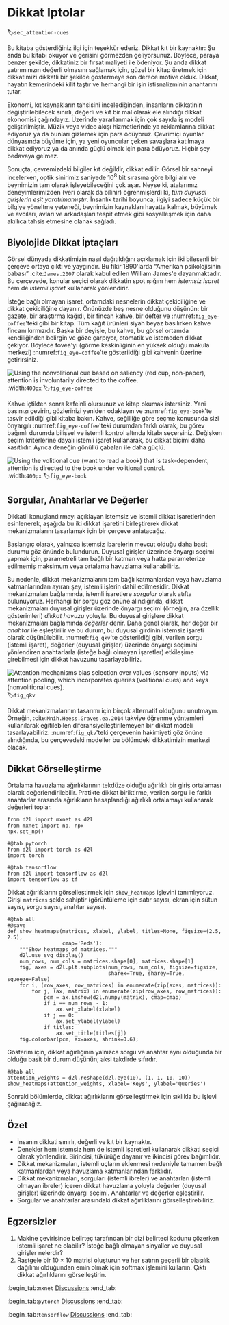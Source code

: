 # Dikkat Iptolar
:label:`sec_attention-cues`

Bu kitaba gösterdiğiniz ilgi için teşekkür ederiz. Dikkat kıt bir kaynaktır: Şu anda bu kitabı okuyor ve gerisini görmezden geliyorsunuz. Böylece, paraya benzer şekilde, dikkatiniz bir fırsat maliyeti ile ödeniyor. Şu anda dikkat yatırımınızın değerli olmasını sağlamak için, güzel bir kitap üretmek için dikkatimizi dikkatli bir şekilde göstermeye son derece motive olduk. Dikkat, hayatın kemerindeki kilit taştır ve herhangi bir işin istisnalizminin anahtarını tutar. 

Ekonomi, kıt kaynakların tahsisini incelediğinden, insanların dikkatinin değiştirilebilecek sınırlı, değerli ve kıt bir mal olarak ele alındığı dikkat ekonomisi çağındayız. Üzerinde yararlanmak için çok sayıda iş modeli geliştirilmiştir. Müzik veya video akışı hizmetlerinde ya reklamlarına dikkat ediyoruz ya da bunları gizlemek için para ödüyoruz. Çevrimiçi oyunlar dünyasında büyüme için, ya yeni oyuncular çeken savaşlara katılmaya dikkat ediyoruz ya da anında güçlü olmak için para ödüyoruz. Hiçbir şey bedavaya gelmez. 

Sonuçta, çevremizdeki bilgiler kıt değildir, dikkat edilir. Görsel bir sahneyi incelerken, optik sinirimiz saniyede $10^8$ bit sırasına göre bilgi alır ve beynimizin tam olarak işleyebileceğini çok aşar. Neyse ki, atalarımız deneyimlerimizden (veri olarak da bilinir) öğrenmişlerdi ki, *tüm duyusal girişlerin eşit yaratılmamıştır*. İnsanlık tarihi boyunca, ilgiyi sadece küçük bir bilgiye yöneltme yeteneği, beynimizin kaynakları hayatta kalmak, büyümek ve avcıları, avları ve arkadaşları tespit etmek gibi sosyalleşmek için daha akıllıca tahsis etmesine olanak sağladı. 

## Biyolojide Dikkat İptaçları

Görsel dünyada dikkatimizin nasıl dağıtıldığını açıklamak için iki bileşenli bir çerçeve ortaya çıktı ve yaygındır. Bu fikir 1890'larda “Amerikan psikolojisinin babası” :cite:`James.2007` olarak kabul edilen William James'e dayanmaktadır. Bu çerçevede, konular seçici olarak dikkatin spot ışığını hem *istemsiz işaret* hem de *istemli işaret* kullanarak yönlendirir. 

İsteğe bağlı olmayan işaret, ortamdaki nesnelerin dikkat çekiciliğine ve dikkat çekiciliğine dayanır. Önünüzde beş nesne olduğunu düşünün: bir gazete, bir araştırma kağıdı, bir fincan kahve, bir defter ve :numref:`fig_eye-coffee`'teki gibi bir kitap. Tüm kağıt ürünleri siyah beyaz basılırken kahve fincanı kırmızıdır. Başka bir deyişle, bu kahve, bu görsel ortamda kendiliğinden belirgin ve göze çarpıyor, otomatik ve istemeden dikkat çekiyor. Böylece fovea'yı (görme keskinliğinin en yüksek olduğu makula merkezi) :numref:`fig_eye-coffee`'te gösterildiği gibi kahvenin üzerine getirirsiniz. 

![Using the nonvolitional cue based on saliency (red cup, non-paper), attention is involuntarily directed to the coffee.](../img/eye-coffee.svg)
:width:`400px`
:label:`fig_eye-coffee`

Kahve içtikten sonra kafeinli olursunuz ve kitap okumak istersiniz. Yani başınızı çevirin, gözlerinizi yeniden odaklayın ve :numref:`fig_eye-book`'te tasvir edildiği gibi kitaba bakın. Kahve, seğilliğe göre seçme konusunda sizi önyargılı :numref:`fig_eye-coffee`'teki durumdan farklı olarak, bu görev bağımlı durumda bilişsel ve istemli kontrol altında kitabı seçersiniz. Değişken seçim kriterlerine dayalı istemli işaret kullanarak, bu dikkat biçimi daha kasıtlıdır. Ayrıca deneğin gönüllü çabaları ile daha güçlü. 

![Using the volitional cue (want to read a book) that is task-dependent, attention is directed to the book under volitional control.](../img/eye-book.svg)
:width:`400px`
:label:`fig_eye-book`

## Sorgular, Anahtarlar ve Değerler

Dikkatli konuşlandırmayı açıklayan istemsiz ve istemli dikkat işaretlerinden esinlenerek, aşağıda bu iki dikkat işaretini birleştirerek dikkat mekanizmalarını tasarlamak için bir çerçeve anlatacağız. 

Başlangıç olarak, yalnızca istemsiz ibarelerin mevcut olduğu daha basit durumu göz önünde bulundurun. Duyusal girişler üzerinde önyargı seçimi yapmak için, parametreli tam bağlı bir katman veya hatta parameterize edilmemiş maksimum veya ortalama havuzlama kullanabiliriz. 

Bu nedenle, dikkat mekanizmalarını tam bağlı katmanlardan veya havuzlama katmanlarından ayıran şey, istemli işlerin dahil edilmesidir. Dikkat mekanizmaları bağlamında, istemli işaretlere *sorgular* olarak atıfta bulunuyoruz. Herhangi bir sorgu göz önüne alındığında, dikkat mekanizmaları duyusal girişler üzerinde önyargı seçimi (örneğin, ara özellik gösterimleri) *dikkat havuzu* yoluyla. Bu duyusal girişlere dikkat mekanizmaları bağlamında *değerler* denir. Daha genel olarak, her değer bir *anahtar* ile eşleştirilir ve bu durum, bu duyusal girdinin istemsiz işareti olarak düşünülebilir. :numref:`fig_qkv`'te gösterildiği gibi, verilen sorgu (istemli işaret), değerler (duyusal girişler) üzerinde önyargı seçimini yönlendiren anahtarlarla (isteğe bağlı olmayan işaretler) etkileşime girebilmesi için dikkat havuzunu tasarlayabiliriz. 

![Attention mechanisms bias selection over values (sensory inputs) via attention pooling, which incorporates queries (volitional cues) and keys (nonvolitional cues).](../img/qkv.svg)
:label:`fig_qkv`

Dikkat mekanizmalarının tasarımı için birçok alternatif olduğunu unutmayın. Örneğin, :cite:`Mnih.Heess.Graves.ea.2014` takviye öğrenme yöntemleri kullanılarak eğitilebilen diferansiyelleştirilemeyen bir dikkat modeli tasarlayabiliriz. :numref:`fig_qkv`'teki çerçevenin hakimiyeti göz önüne alındığında, bu çerçevedeki modeller bu bölümdeki dikkatimizin merkezi olacak. 

## Dikkat Görselleştirme

Ortalama havuzlama ağırlıklarının tekdüze olduğu ağırlıklı bir giriş ortalaması olarak değerlendirilebilir. Pratikte dikkat biriktirme, verilen sorgu ile farklı anahtarlar arasında ağırlıkların hesaplandığı ağırlıklı ortalamayı kullanarak değerleri toplar.

```{.python .input}
from d2l import mxnet as d2l
from mxnet import np, npx
npx.set_np()
```

```{.python .input}
#@tab pytorch
from d2l import torch as d2l
import torch
```

```{.python .input}
#@tab tensorflow
from d2l import tensorflow as d2l
import tensorflow as tf
```

Dikkat ağırlıklarını görselleştirmek için `show_heatmaps` işlevini tanımlıyoruz. Girişi `matrices` şekle sahiptir (görüntüleme için satır sayısı, ekran için sütun sayısı, sorgu sayısı, anahtar sayısı).

```{.python .input}
#@tab all
#@save
def show_heatmaps(matrices, xlabel, ylabel, titles=None, figsize=(2.5, 2.5),
                  cmap='Reds'):
    """Show heatmaps of matrices."""
    d2l.use_svg_display()
    num_rows, num_cols = matrices.shape[0], matrices.shape[1]
    fig, axes = d2l.plt.subplots(num_rows, num_cols, figsize=figsize,
                                 sharex=True, sharey=True, squeeze=False)
    for i, (row_axes, row_matrices) in enumerate(zip(axes, matrices)):
        for j, (ax, matrix) in enumerate(zip(row_axes, row_matrices)):
            pcm = ax.imshow(d2l.numpy(matrix), cmap=cmap)
            if i == num_rows - 1:
                ax.set_xlabel(xlabel)
            if j == 0:
                ax.set_ylabel(ylabel)
            if titles:
                ax.set_title(titles[j])
    fig.colorbar(pcm, ax=axes, shrink=0.6);
```

Gösterim için, dikkat ağırlığının yalnızca sorgu ve anahtar aynı olduğunda bir olduğu basit bir durum düşünün; aksi takdirde sıfırdır.

```{.python .input}
#@tab all
attention_weights = d2l.reshape(d2l.eye(10), (1, 1, 10, 10))
show_heatmaps(attention_weights, xlabel='Keys', ylabel='Queries')
```

Sonraki bölümlerde, dikkat ağırlıklarını görselleştirmek için sıklıkla bu işlevi çağıracağız. 

## Özet

* İnsanın dikkati sınırlı, değerli ve kıt bir kaynaktır.
* Denekler hem istemsiz hem de istemli işaretleri kullanarak dikkati seçici olarak yönlendirir. Birincisi, tükürüğe dayanır ve ikincisi görev bağımlıdır.
* Dikkat mekanizmaları, istemli uçların eklenmesi nedeniyle tamamen bağlı katmanlardan veya havuzlama katmanlarından farklıdır.
* Dikkat mekanizmaları, sorguları (istemli ibreler) ve anahtarları (istemli olmayan ibreler) içeren dikkat havuzlama yoluyla değerler (duyusal girişler) üzerinde önyargı seçimi. Anahtarlar ve değerler eşleştirilir.
* Sorgular ve anahtarlar arasındaki dikkat ağırlıklarını görselleştirebiliriz.

## Egzersizler

1. Makine çevirisinde belirteç tarafından bir dizi belirteci kodunu çözerken istemli işaret ne olabilir? İsteğe bağlı olmayan sinyaller ve duyusal girişler nelerdir?
1. Rastgele bir $10 \times 10$ matrisi oluşturun ve her satırın geçerli bir olasılık dağılımı olduğundan emin olmak için softmax işlemini kullanın. Çıktı dikkat ağırlıklarını görselleştirin.

:begin_tab:`mxnet`
[Discussions](https://discuss.d2l.ai/t/1596)
:end_tab:

:begin_tab:`pytorch`
[Discussions](https://discuss.d2l.ai/t/1592)
:end_tab:

:begin_tab:`tensorflow`
[Discussions](https://discuss.d2l.ai/t/1710)
:end_tab:
